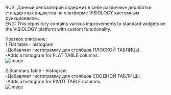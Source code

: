 RUS: Данный репозиторий содержит в себе различные доработки стандартных виджетов на платформе VISIOLOGY кастомным функционалом.</br>
ENG: This repository contains various improvements to standard widgets on the VISIOLOGY platform with custom functionality.</br>

Краткое описание:</br>
1.Flat table - histogram</br>
-Добавляет гистограмму для столбцов ПЛОСКОЙ ТАБЛИЦЫ.</br>
-Adds a histogram for FLAT TABLE columns.</br>
![image](https://github.com/Shapuiz/VISIOLOGY_CustomLogicOnDefaultWidgets/assets/116454253/32755162-8756-460a-b241-ac30f026e939)

2.Summary table - histogram</br>
-Добавляет гистограмму для столбцов СВОДНОЙ ТАБЛИЦЫ.</br>
-Adds a histogram for PIVOT TABLE columns.</br>
![image](https://github.com/Shapuiz/VISIOLOGY_CustomLogicOnDefaultWidgets/assets/116454253/4a25af6a-3f96-4476-844a-b18b0a6660fa)
